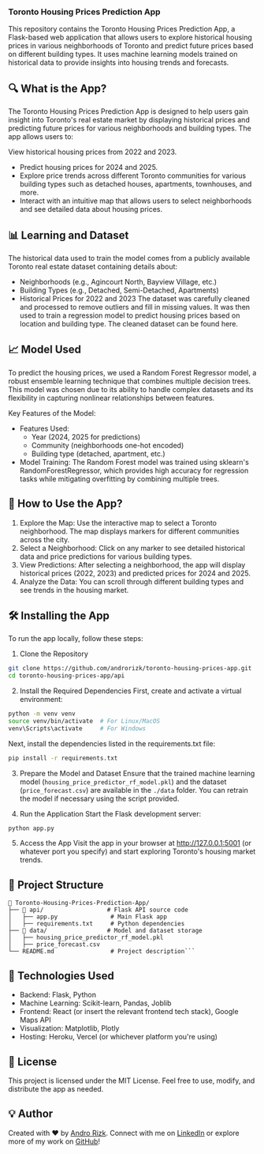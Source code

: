 ### Toronto Housing Prices Prediction App
This repository contains the Toronto Housing Prices Prediction App, a Flask-based web application that allows users to explore historical housing prices in various neighborhoods of Toronto and predict future prices based on different building types. It uses machine learning models trained on historical data to provide insights into housing trends and forecasts.

## 🔍 What is the App?
The Toronto Housing Prices Prediction App is designed to help users gain insight into Toronto's real estate market by displaying historical prices and predicting future prices for various neighborhoods and building types. The app allows users to:

View historical housing prices from 2022 and 2023.
- Predict housing prices for 2024 and 2025.
- Explore price trends across different Toronto communities for various building types such as detached houses, apartments, townhouses, and more.
- Interact with an intuitive map that allows users to select neighborhoods and see detailed data about housing prices.
## 📊 Learning and Dataset
The historical data used to train the model comes from a publicly available Toronto real estate dataset containing details about:

- Neighborhoods (e.g., Agincourt North, Bayview Village, etc.)
- Building Types (e.g., Detached, Semi-Detached, Apartments)
- Historical Prices for 2022 and 2023
The dataset was carefully cleaned and processed to remove outliers and fill in missing values. It was then used to train a regression model to predict housing prices based on location and building type. The cleaned dataset can be found here.

## 📈 Model Used
To predict the housing prices, we used a Random Forest Regressor model, a robust ensemble learning technique that combines multiple decision trees. This model was chosen due to its ability to handle complex datasets and its flexibility in capturing nonlinear relationships between features.

Key Features of the Model:
- Features Used:
  - Year (2024, 2025 for predictions)
  - Community (neighborhoods one-hot encoded)
  - Building type (detached, apartment, etc.)
- Model Training: The Random Forest model was trained using sklearn's RandomForestRegressor, which provides high accuracy for regression tasks while mitigating overfitting by combining multiple trees.
## 🚀 How to Use the App?
1. Explore the Map: Use the interactive map to select a Toronto neighborhood. The map displays markers for different communities across the city.
2. Select a Neighborhood: Click on any marker to see detailed historical data and price predictions for various building types.
3. View Predictions: After selecting a neighborhood, the app will display historical prices (2022, 2023) and predicted prices for 2024 and 2025.
4. Analyze the Data: You can scroll through different building types and see trends in the housing market.
## 🛠 Installing the App
To run the app locally, follow these steps:
1. Clone the Repository
```bash
git clone https://github.com/androrizk/toronto-housing-prices-app.git
cd toronto-housing-prices-app/api
```
2. Install the Required Dependencies
First, create and activate a virtual environment:
```bash
python -m venv venv
source venv/bin/activate  # For Linux/MacOS
venv\Scripts\activate     # For Windows
```
Next, install the dependencies listed in the requirements.txt file:
```bash
pip install -r requirements.txt
```

3. Prepare the Model and Dataset
Ensure that the trained machine learning model (`housing_price_predictor_rf_model.pkl`) and the dataset (`price_forecast.csv`) are available in the `./data` folder. You can retrain the model if necessary using the script provided.

4. Run the Application
Start the Flask development server:
```bash
python app.py
```
5. Access the App
Visit the app in your browser at http://127.0.0.1:5001 (or whatever port you specify) and start exploring Toronto's housing market trends.

## 📂 Project Structure
```
📂 Toronto-Housing-Prices-Prediction-App/
├── 📂 api/                  # Flask API source code
│   ├── app.py               # Main Flask app
│   ├── requirements.txt     # Python dependencies
├── 📂 data/                 # Model and dataset storage
│   ├── housing_price_predictor_rf_model.pkl
│   ├── price_forecast.csv
└── README.md                # Project description```
```
## 🔧 Technologies Used
- Backend: Flask, Python
- Machine Learning: Scikit-learn, Pandas, Joblib
- Frontend: React (or insert the relevant frontend tech stack), Google Maps API
- Visualization: Matplotlib, Plotly
- Hosting: Heroku, Vercel (or whichever platform you're using)

## 📝 License
This project is licensed under the MIT License. Feel free to use, modify, and distribute the app as needed.

## 💡 Author
Created with ❤️ by [Andro Rizk](https://www.androrizk.com). Connect with me on [LinkedIn](https://www.linkedin.com/in/andrewrizk3030/) or explore more of my work on [GitHub](https://github.com/AndrewidRizk)!
